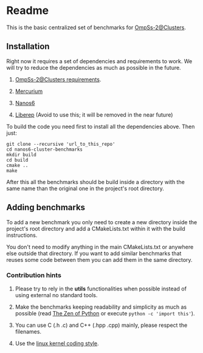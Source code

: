<!--
 !-- Copyright (C) 2019  Jimmy Aguilar Mena
 !--
 !-- This program is free software: you can redistribute it and/or modify
 !-- it under the terms of the GNU General Public License as published by
 !-- the Free Software Foundation, either version 3 of the License, or
 !-- (at your option) any later version.
 !--
 !-- This program is distributed in the hope that it will be useful,
 !-- but WITHOUT ANY WARRANTY; without even the implied warranty of
 !-- MERCHANTABILITY or FITNESS FOR A PARTICULAR PURPOSE.  See the
 !-- GNU General Public License for more details.
 !--
 !-- You should have received a copy of the GNU General Public License
 !-- along with this program.  If not, see <http://www.gnu.org/licenses/>.
  -->

# Readme


This is the basic centralized set of benchmarks for
[OmpSs-2@Clusters](https://github.com/bsc-pm/nanos6/blob/master/docs/cluster/README-CLUSTER.md).

## Installation

Right now it requires a set of dependencies and requirements to
work. We will try to reduce the dependencies as much as possible in
the future.

1. [OmpSs-2@Clusters
requirements](https://github.com/bsc-pm/nanos6/blob/master/docs/cluster/README-CLUSTER.md#system-requirements).

2. [Mercurium](https://pm.bsc.es/mcxx)

3. [Nanos6](https://pm.bsc.es/ftp/ompss-2/doc/user-guide/build/nanos6.html)

4. [Liberep](https://pm.bsc.es/gitlab/nanos6/liberep) (Avoid to use this; it will be removed in the near future)

To build the code you need first to install all the dependencies above. Then just:

```console
git clone --recursive 'url_to_this_repo'
cd nanos6-cluster-benchmarks
mkdir build
cd build
cmake ..
make
```

After this all the benchmarks should be build inside a directory with
the same name than the original one in the project's root directory.

## Adding benchmarks

To add a new benchmark you only need to create a new directory inside
the project's root directory and add a CMakeLists.txt within it with
the build instructions.

You don't need to modify anything in the main CMakeLists.txt or
anywhere else outside that directory. If you want to add similar
benchmarks that reuses some code between them you can add them in the
same directory.

### Contribution hints

1. Please try to rely in the **utils** functionalities when possible
   instead of using external no standard tools.

2. Make the benchmarks keeping readability and simplicity as much as
   possible (read [The Zen of
   Python](https://www.python.org/dev/peps/pep-0020/) or execute
   `python -c 'import this'`).
   
3. You can use C (.h .c) and C++ (.hpp .cpp) mainly, please respect
   the filenames.
   
4. Use the [linux kernel coding
   style](https://www.kernel.org/doc/html/v4.10/process/coding-style.html).
